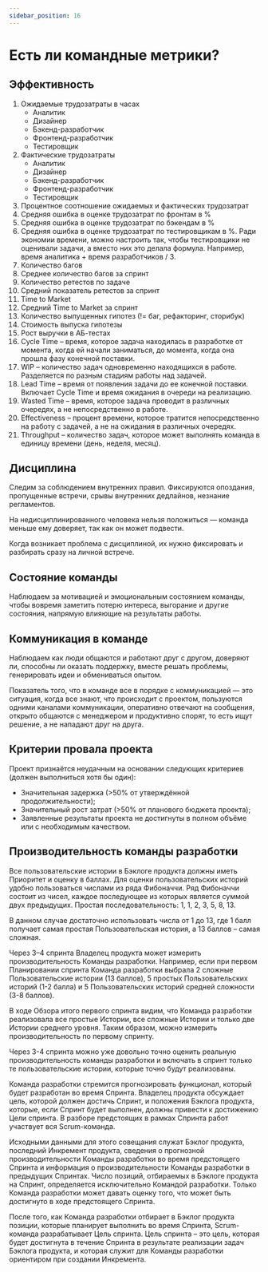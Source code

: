 ```yaml
---
sidebar_position: 16
---
```

# Есть ли командные метрики?

## Эффективность
1. Ожидаемые трудозатраты в часах
   - Аналитик
   - Дизайнер
   - Бэкенд-разработчик
   - Фронтенд-разработчик
   - Тестировщик
2. Фактические трудозатраты
   - Аналитик
   - Дизайнер
   - Бэкенд-разработчик
   - Фронтенд-разработчик
   - Тестировщик
3. Процентное соотношение ожидаемых и фактических трудозатрат 
4. Средняя ошибка в оценке трудозатрат по фронтам в %
5. Средняя ошибка в оценке трудозатрат по бэкендам в %
6. Средняя ошибка в оценке трудозатрат по тестировщикам в %. Ради экономии времени, можно настроить так, чтобы тестировщики не оценивали задачи, а вместо них это делала формула. Например, время аналитика + время разработчиков / 3.
7. Количество багов
8. Среднее количество багов за спринт
9.  Количество ретестов по задаче
10. Средний показатель ретестов за спринт
11. Time to Market
12. Средний Time to Market за спринт 
13. Количество выпущенных гипотез (!= баг, рефакторинг, сторибук)
14. Стоимость выпуска гипотезы
15. Рост выручки в АБ-тестах
16. Cycle Time – время, которое задача находилась в разработке от момента, когда ей начали заниматься, до момента, когда она прошла фазу конечной поставки.
17. WIP – количество задач одновременно находящихся в работе. Разделяется по разным стадиям работы над задачей.
18. Lead Time – время от появления задачи до ее конечной поставки. Включает Cycle Time и время ожидания в очереди на реализацию.
19. Wasted Time – время, которое задача проводит в различных очередях, а не непосредственно в работе.
20. Effectiveness – процент времени, которое тратится непосредственно на работу с задачей, а не на ожидания в различных очередях.
21. Throughput – количество задач, которое может выполнять команда в единицу времени (день, неделя, месяц).

## Дисциплина

Следим за соблюдением внутренних правил. Фиксируются опоздания, пропущенные встречи, срывы внутренних дедлайнов, незнание регламентов.

На недисциплинированного человека нельзя положиться — команда меньше ему доверяет, так как он может подвести. 

Когда возникает проблема с дисциплиной, их нужно фиксировать и разбирать сразу на личной встрече.

## Состояние команды

Наблюдаем за мотивацией и эмоциональным состоянием команды, чтобы вовремя заметить потерю интереса, выгорание и другие состояния, напрямую влияющие на результаты работы.

## Коммуникация в команде

Наблюдаем как люди общаются и работают друг с другом, доверяют ли, способны ли оказать поддержку, вместе решать проблемы, генерировать идеи и обмениваться опытом.

Показатель того, что в команде все в порядке с коммуникацией — это ситуация, когда все знают, что происходит с проектом, пользуются одними каналами коммуникации, оперативно отвечают на сообщения, открыто общаются с менеджером и продуктивно спорят, то есть ищут решение, а не нападают друг на друга.

## Критерии провала проекта
Проект признаётся	неудачным на основании следующих критериев (должен выполниться хотя бы один):
- Значительная задержка (>50% от утверждённой продолжительности);
- Значительный рост затрат (>50% от планового бюджета проекта);
- Заявленные результаты проекта не достигнуты в полном объёме или с необходимым качеством.

## Производительность команды разработки
Все пользовательские истории в Бэклоге продукта должны иметь Приоритет и оценку в баллах.
Для оценки пользовательских историй удобно пользоваться числами из ряда Фибоначчи. Ряд Фибоначчи состоит из чисел, каждое последующее из которых является суммой двух предыдущих. Простая последовательность: 1, 1, 2, 3, 5, 8, 13.

В данном случае достаточно использовать числа от 1 до 13, где 1 балл получает самая простая Пользовательская история, а 13 баллов – самая сложная.

Через 3–4 спринта Владелец продукта может измерить производительность Команды разработки.
Например, если при первом Планировании спринта Команда разработки выбрала 2 сложные Пользовательские истории (13 баллов), 5 простых Пользовательских историй (1-2 балла) и 5 Пользовательских историй средней сложности (3-8 баллов).

В ходе Обзора итого первого спринта видим, что Команда разработки реализовала все простые Истории, все сложные Истории и только две Истории среднего уровня. Таким образом, можно измерить производительность по первому спринту.

Через 3-4 спринта можно уже довольно точно оценить реальную производительность команды разработки и включать в спринт только те пользовательские истории, которые точно будут реализованы.

Команда разработки стремится прогнозировать функционал, который будет разработан во время Спринта. Владелец продукта обсуждает цель, которой должен достичь Спринт, и положения Бэклога продукта, которые, если Спринт будет выполнен, должны привести к достижению Цели спринта. В разборе предстоящих в рамках Спринта работ участвует вся Scrum-команда.

Исходными данными для этого совещания служат Бэклог продукта, последний Инкремент продукта, сведения о прогнозной производительности Команды разработки во время предстоящего Спринта и информация о производительности Команды разработки в предыдущих Спринтах. Число позиций, отбираемых в Бэклоге продукта на Спринт, определяется исключительно Командой разработки. Только Команда разработки может давать оценку того, что может быть достигнуто в ходе предстоящего Спринта.

После того, как Команда разработки отбирает в Бэклог продукта позиции, которые планирует выполнить во время Спринта, Scrum-команда разрабатывает Цель спринта. Цель спринта – это цель, которая будет достигнута в течение Спринта в результате реализации задач Бэклога продукта, и которая служит для Команды разработки ориентиром при создании Инкремента.
